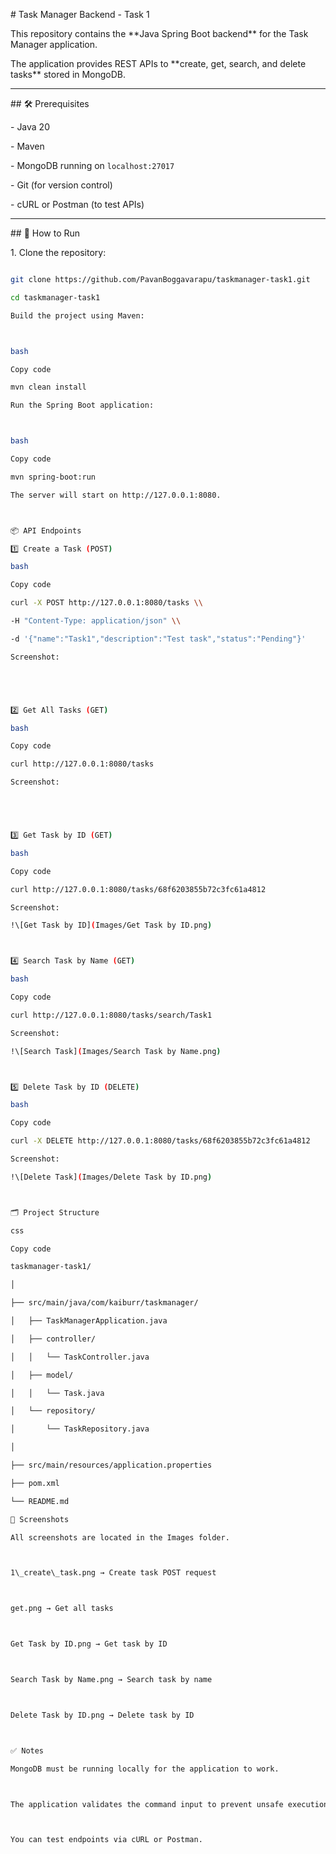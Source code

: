 \# Task Manager Backend - Task 1



This repository contains the \*\*Java Spring Boot backend\*\* for the Task Manager application.  

The application provides REST APIs to \*\*create, get, search, and delete tasks\*\* stored in MongoDB.  



---



\## 🛠️ Prerequisites



\- Java 20

\- Maven

\- MongoDB running on `localhost:27017`

\- Git (for version control)

\- cURL or Postman (to test APIs)



---



\## 🚀 How to Run



1\. Clone the repository:

```bash

git clone https://github.com/PavanBoggavarapu/taskmanager-task1.git

cd taskmanager-task1

Build the project using Maven:



bash

Copy code

mvn clean install

Run the Spring Boot application:



bash

Copy code

mvn spring-boot:run

The server will start on http://127.0.0.1:8080.



📦 API Endpoints

1️⃣ Create a Task (POST)

bash

Copy code

curl -X POST http://127.0.0.1:8080/tasks \\

-H "Content-Type: application/json" \\

-d '{"name":"Task1","description":"Test task","status":"Pending"}'

Screenshot:





2️⃣ Get All Tasks (GET)

bash

Copy code

curl http://127.0.0.1:8080/tasks

Screenshot:





3️⃣ Get Task by ID (GET)

bash

Copy code

curl http://127.0.0.1:8080/tasks/68f6203855b72c3fc61a4812

Screenshot:

!\[Get Task by ID](Images/Get Task by ID.png)



4️⃣ Search Task by Name (GET)

bash

Copy code

curl http://127.0.0.1:8080/tasks/search/Task1

Screenshot:

!\[Search Task](Images/Search Task by Name.png)



5️⃣ Delete Task by ID (DELETE)

bash

Copy code

curl -X DELETE http://127.0.0.1:8080/tasks/68f6203855b72c3fc61a4812

Screenshot:

!\[Delete Task](Images/Delete Task by ID.png)



🗂️ Project Structure

css

Copy code

taskmanager-task1/

│

├── src/main/java/com/kaiburr/taskmanager/

│   ├── TaskManagerApplication.java

│   ├── controller/

│   │   └── TaskController.java

│   ├── model/

│   │   └── Task.java

│   └── repository/

│       └── TaskRepository.java

│

├── src/main/resources/application.properties

├── pom.xml

└── README.md

📸 Screenshots

All screenshots are located in the Images folder.



1\_create\_task.png → Create task POST request



get.png → Get all tasks



Get Task by ID.png → Get task by ID



Search Task by Name.png → Search task by name



Delete Task by ID.png → Delete task by ID



✅ Notes

MongoDB must be running locally for the application to work.



The application validates the command input to prevent unsafe execution.



You can test endpoints via cURL or Postman.


